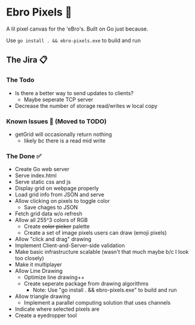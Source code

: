 # Ebro Pixels 👾

A lil pixel canvas for the 'eBro's. Built on Go just because.

Use `go install . && ebro-pixels.exe` to build and run

## The Jira 📋

### The Todo

- Is there a better way to send updates to clients?
  - Maybe seperate TCP server
- Decrease the number of storage read/writes w local copy

### Known Issues 🦗 (Moved to TODO)

- getGrid will occasionally return nothing
  - likely bc there is a read mid write

### The Done ✅

- Create Go web server
- Serve index.html
- Serve static css and js
- Display grid on webpage properly
- Load grid info from JSON and serve
- Allow clicking on pixels to toggle color
  - Save chages to JSON
- Fetch grid data w/o refresh
- Allow all 255^3 colors of RGB
  - Create ~~color picker~~ palette
  - Create a set of image pixels users can draw (emoji pixels)
- Allow "click and drag" drawing
- Implement Client-and-Server-side validation
- Make basic infrastructure scalable (wasn't that much maybe b/c I look too closely)
- Make it multiplayer
- Allow Line Drawing
  - Optimize line drawing++
  - Create seperate package from drawing algorithms
    - Note: Use "go install . && ebro-pixels.exe" to build and run
- Allow triangle drawing
  - Implement a parallel computing solution that uses channels
- Indicate where selected pixels are
- Create a eyedropper tool
